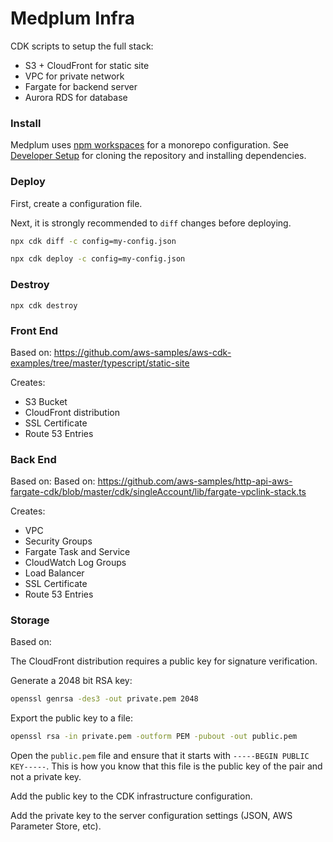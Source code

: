 # Medplum Infra

CDK scripts to setup the full stack:

- S3 + CloudFront for static site
- VPC for private network
- Fargate for backend server
- Aurora RDS for database

### Install

Medplum uses [npm workspaces](https://docs.npmjs.com/cli/v8/using-npm/workspaces) for a monorepo configuration. See [Developer Setup](https://docs.medplum.com/docs/developers/intro) for cloning the repository and installing dependencies.

### Deploy

First, create a configuration file.

Next, it is strongly recommended to `diff` changes before deploying.

```bash
npx cdk diff -c config=my-config.json
```

```bash
npx cdk deploy -c config=my-config.json
```

### Destroy

```
npx cdk destroy
```

### Front End

Based on: https://github.com/aws-samples/aws-cdk-examples/tree/master/typescript/static-site

Creates:

- S3 Bucket
- CloudFront distribution
- SSL Certificate
- Route 53 Entries

### Back End

Based on: Based on: https://github.com/aws-samples/http-api-aws-fargate-cdk/blob/master/cdk/singleAccount/lib/fargate-vpclink-stack.ts

Creates:

- VPC
- Security Groups
- Fargate Task and Service
- CloudWatch Log Groups
- Load Balancer
- SSL Certificate
- Route 53 Entries

### Storage

Based on:

The CloudFront distribution requires a public key for signature verification.

Generate a 2048 bit RSA key:

```sh
openssl genrsa -des3 -out private.pem 2048
```

Export the public key to a file:

```sh
openssl rsa -in private.pem -outform PEM -pubout -out public.pem
```

Open the `public.pem` file and ensure that it starts with `-----BEGIN PUBLIC KEY-----`. This is how you know that this file is the public key of the pair and not a private key.

Add the public key to the CDK infrastructure configuration.

Add the private key to the server configuration settings (JSON, AWS Parameter Store, etc).

